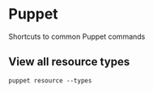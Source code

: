 # Puppet

Shortcuts to common Puppet commands

## View all resource types

```
puppet resource --types
```
